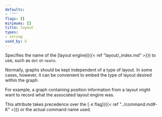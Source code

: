 ```yaml
---
defaults:
- '""'
flags: []
minimums: []
title: layout
types:
- string
used_by: G
---
```

Specifies the name of the [layout engine]({{< ref "layout/_index.md" >}}) to
use, such as `dot` or `neato`.

Normally, graphs should be kept independent of a type of layout. In some
cases, however, it can be convenient to embed the type of layout desired
within the graph.

For example, a graph containing position information from a layout might want
to record what the associated layout engine was.

This attribute takes precedence over the [`-K` flag]({{< ref "../command.md#-K" >}}) or
the actual command name used.
